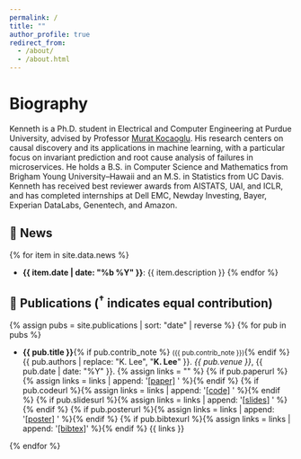 ```yaml
---
permalink: /
title: ""
author_profile: true
redirect_from: 
  - /about/
  - /about.html
---
```


Biography
======

Kenneth is a Ph.D. student in Electrical and Computer Engineering at Purdue University, advised by Professor [Murat Kocaoglu](https://www.muratkocaoglu.com/). His research centers on causal discovery and its applications in machine learning, with a particular focus on invariant prediction and root cause analysis of failures in microservices. He holds a B.S. in Computer Science and Mathematics from Brigham Young University–Hawaii and an M.S. in Statistics from UC Davis. Kenneth has received best reviewer awards from AISTATS, UAI, and ICLR, and has completed internships at Dell EMC, Newday Investing, Bayer, Experian DataLabs, Genentech, and Amazon.


## 📰 News

{% for item in site.data.news %}
- **{{ item.date | date: "%b %Y" }}**: {{ item.description }}
{% endfor %}


## 📝 Publications (<sup>†</sup> indicates equal contribution)

{% assign pubs = site.publications | sort: "date" | reverse %}
{% for pub in pubs %}
<ul>
  <li>
    <strong>{{ pub.title }}</strong>{% if pub.contrib_note %} <small>({{ pub.contrib_note }})</small>{% endif %}<br />
    {{ pub.authors | replace: "K. Lee", "<strong>K. Lee</strong>" }}. <em>{{ pub.venue }}</em>, {{ pub.date | date: "%Y" }}. 
    {% assign links = "" %}
    {% if pub.paperurl %}{% assign links = links | append: '<a href="' | append: pub.paperurl | append: '">[paper]</a> ' %}{% endif %}
    {% if pub.codeurl %}{% assign links = links | append: '<a href="' | append: pub.codeurl | append: '">[code]</a> ' %}{% endif %}
    {% if pub.slidesurl %}{% assign links = links | append: '<a href="' | append: pub.slidesurl | append: '">[slides]</a> ' %}{% endif %}
    {% if pub.posterurl %}{% assign links = links | append: '<a href="' | append: pub.posterurl | append: '">[poster]</a> ' %}{% endif %}
    {% if pub.bibtexurl %}{% assign links = links | append: '<a href="' | append: pub.bibtexurl | append: '">[bibtex]</a>' %}{% endif %}
    <span style="display:inline;">{{ links }}</span>
  </li>
</ul>
{% endfor %}
<!-- ## 📝 Publications (<sup>†</sup> indicates equal contribution)

{% assign pubs = site.publications | sort: "date" | reverse %}
{% for pub in pubs %}
- **{{ pub.title }}**  
  {{ pub.authors | replace: "K. Lee", "**K. Lee**" }}. *{{ pub.venue }}*, {{ pub.date | date: "%Y" }}.  
  {% if pub.paperurl %}[[paper]({{ pub.paperurl }})]{% endif %}
  {% if pub.codeurl %} [[code]({{ pub.codeurl }})]{% endif %}
  {% if pub.slidesurl %}[[slides]({{ pub.slidesurl }})]{% endif %}
  {% if pub.posterurl %}[[poster]({{ pub.posterurl}})]{% endif %}
  {% if pub.bibtexurl %} [[bibtex]({{ pub.bibtexurl }})]{% endif %}
{% endfor %} -->